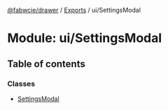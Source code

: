 [@fabwcie/drawer](../README.md) / [Exports](../modules.md) / ui/SettingsModal

# Module: ui/SettingsModal

## Table of contents

### Classes

- [SettingsModal](../classes/ui_SettingsModal.SettingsModal.md)
